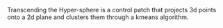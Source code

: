 Transcending the Hyper-sphere is a control patch that projects 3d points onto a 2d plane and clusters them through a kmeans algorithm.
